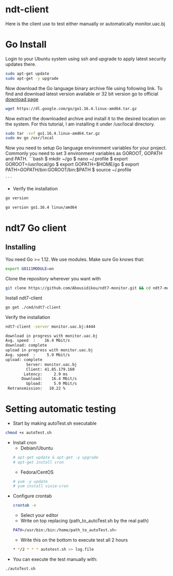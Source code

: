 
# ndt-client

Here is the client use to test either manually or automatically monitor.uac.bj

# Go Install
  Login to your Ubuntu system using ssh and upgrade to apply latest security updates there.
  ```bash
  sudo apt-get update  
  sudo apt-get -y upgrade  
  ```

  Now download the Go language binary archive file using following link. To find and download latest version available or 32 bit version go to official [download page](
      https://golang.org/dl/
  )
  ```bash
  wget https://dl.google.com/go/go1.16.4.linux-amd64.tar.gz   
  ```

  Now extract the downloaded archive and install it to the desired location on the system. For this tutorial, I am installing it under /usr/local directory.
  ```bash
  sudo tar -xvf go1.16.4.linux-amd64.tar.gz   
  sudo mv go /usr/local 
  ```
  
  Now you need to setup Go language environment variables for your project. Commonly you need to set 3 environment variables as GOROOT, GOPATH and PATH.
    ```bash
    $ mkdir ~/go
    $ nano ~/.profile
    $ export GOROOT=/usr/local/go 
    $ export GOPATH=$HOME/go 
    $ export PATH=$GOPATH/bin:$GOROOT/bin:$PATH 
    $ source ~/.profile

    ```
    
 - Verify the installation 
  ```bash
  go version

  go version go1.16.4 linux/amd64
  ```
  
# ndt7 Go client


## Installing

You need Go >= 1.12. We use modules. Make sure Go knows that:

```bash
export GO111MODULE=on
```

Clone the repository wherever you want with

```bash
git clone https://github.com/Abousidikou/ndt7-monitor.git && cd ndt7-monitor
```

Install ndt7-client
```bash
go get ./cmd/ndt7-client
```

Verify the installation 
```bash
ndt7-client -server monitor.uac.bj:4444

download in progress with monitor.uac.bj
Avg. speed  :    16.4 Mbit/s
download: complete
upload in progress with monitor.uac.bj
Avg. speed  :     5.9 Mbit/s
upload: complete
         Server: monitor.uac.bj
         Client: 41.85.179.160
        Latency:     2.9 ms
       Download:    16.4 Mbit/s
         Upload:     5.9 Mbit/s
 Retransmission:   10.22 %
```


# Setting automatic testing

- Start by making autoTest.sh executable
```bash
chmod +x autoTest.sh
```
- Install cron
    - Debian/Ubuntu 
    ```bash
    # apt-get update & apt-get -y upgrade
    # apt-get install cron
    ```
    - Fedora/CentOS
    ```bash
    # yum -y update
    # yum install vixie-cron
    ```
- Configure crontab
    ```bash
    crontab -e
    ```
    - Select your editor
    - Write on top replacing (path_to_autoTest.sh by the real path)
    ```bash
    PATH=/usr/bin:/bin:/home/path_to_autoTest.sh>
    ```
    - Write this on the bottom to execute test all 2 hours
    ```bash
    * */2 * * * autotest.sh >> log.file
    ```
- You can execute the test manually with:
```bash
./autoTest.sh
```
